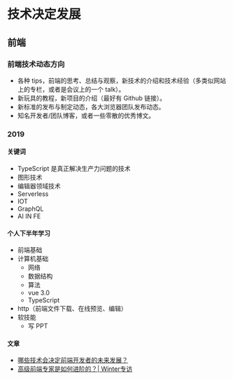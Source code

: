 # 技术决定发展

## 前端

### 前端技术动态方向

- 各种 tips，前端的思考、总结与观察，新技术的介绍和技术经验（多类似网站上的专栏，或者是会议上的一个 talk）。
- 新玩具的教程，新项目的介绍（最好有 Github 链接）。
- 新标准的发布与制定动态，各大浏览器团队发布动态。
- 知名开发者/团队博客，或者一些零散的优秀博文。

### 2019

#### 关键词

- TypeScript 是真正解决生产力问题的技术
- 图形技术
- 编辑器领域技术
- Serverless
- IOT
- GraphQL
- AI IN FE

#### 个人下半年学习

- 前端基础
- 计算机基础
  - 网络
  - 数据结构
  - 算法
  - vue 3.0
  - TypeScript
- http（前端文件下载、在线预览、编辑）
- 软技能
  - 写 PPT

#### 文章

- [哪些技术会决定前端开发者的未来发展？
  ](https://juejin.im/post/5d1589c8e51d45776031b02e?utm_source=gold_browser_extension)
- [高级前端专家是如何进阶的？| Winter专访](https://zhuanlan.zhihu.com/p/23190285)
